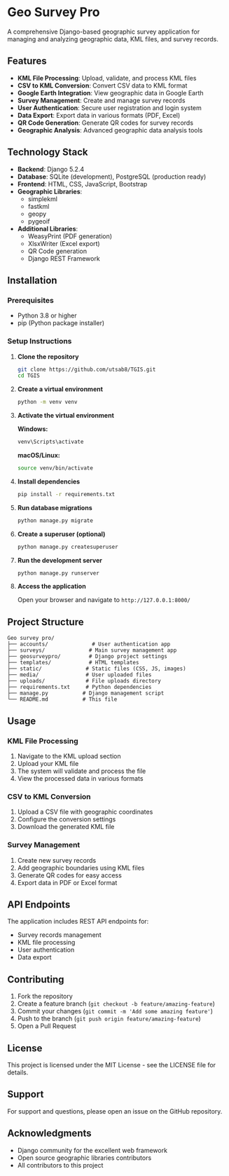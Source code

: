 # Geo Survey Pro

A comprehensive Django-based geographic survey application for managing and analyzing geographic data, KML files, and survey records.

## Features

- **KML File Processing**: Upload, validate, and process KML files
- **CSV to KML Conversion**: Convert CSV data to KML format
- **Google Earth Integration**: View geographic data in Google Earth
- **Survey Management**: Create and manage survey records
- **User Authentication**: Secure user registration and login system
- **Data Export**: Export data in various formats (PDF, Excel)
- **QR Code Generation**: Generate QR codes for survey records
- **Geographic Analysis**: Advanced geographic data analysis tools

## Technology Stack

- **Backend**: Django 5.2.4
- **Database**: SQLite (development), PostgreSQL (production ready)
- **Frontend**: HTML, CSS, JavaScript, Bootstrap
- **Geographic Libraries**: 
  - simplekml
  - fastkml
  - geopy
  - pygeoif
- **Additional Libraries**:
  - WeasyPrint (PDF generation)
  - XlsxWriter (Excel export)
  - QR Code generation
  - Django REST Framework

## Installation

### Prerequisites

- Python 3.8 or higher
- pip (Python package installer)

### Setup Instructions

1. **Clone the repository**
   ```bash
   git clone https://github.com/utsab8/TGIS.git
   cd TGIS
   ```

2. **Create a virtual environment**
   ```bash
   python -m venv venv
   ```

3. **Activate the virtual environment**
   
   **Windows:**
   ```bash
   venv\Scripts\activate
   ```
   
   **macOS/Linux:**
   ```bash
   source venv/bin/activate
   ```

4. **Install dependencies**
   ```bash
   pip install -r requirements.txt
   ```

5. **Run database migrations**
   ```bash
   python manage.py migrate
   ```

6. **Create a superuser (optional)**
   ```bash
   python manage.py createsuperuser
   ```

7. **Run the development server**
   ```bash
   python manage.py runserver
   ```

8. **Access the application**
   
   Open your browser and navigate to `http://127.0.0.1:8000/`

## Project Structure

```
Geo survey pro/
├── accounts/              # User authentication app
├── surveys/              # Main survey management app
├── geosurveypro/         # Django project settings
├── templates/            # HTML templates
├── static/              # Static files (CSS, JS, images)
├── media/               # User uploaded files
├── uploads/             # File uploads directory
├── requirements.txt     # Python dependencies
├── manage.py           # Django management script
└── README.md           # This file
```

## Usage

### KML File Processing

1. Navigate to the KML upload section
2. Upload your KML file
3. The system will validate and process the file
4. View the processed data in various formats

### CSV to KML Conversion

1. Upload a CSV file with geographic coordinates
2. Configure the conversion settings
3. Download the generated KML file

### Survey Management

1. Create new survey records
2. Add geographic boundaries using KML files
3. Generate QR codes for easy access
4. Export data in PDF or Excel format

## API Endpoints

The application includes REST API endpoints for:

- Survey records management
- KML file processing
- User authentication
- Data export

## Contributing

1. Fork the repository
2. Create a feature branch (`git checkout -b feature/amazing-feature`)
3. Commit your changes (`git commit -m 'Add some amazing feature'`)
4. Push to the branch (`git push origin feature/amazing-feature`)
5. Open a Pull Request

## License

This project is licensed under the MIT License - see the LICENSE file for details.

## Support

For support and questions, please open an issue on the GitHub repository.

## Acknowledgments

- Django community for the excellent web framework
- Open source geographic libraries contributors
- All contributors to this project 